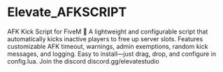 # Elevate_AFKSCRIPT
AFK Kick Script for FiveM 🚀 A lightweight and configurable script that automatically kicks inactive players to free up server slots. Features customizable AFK timeout, warnings, admin exemptions, random kick messages, and logging. Easy to install—just drag, drop, and configure in config.lua.
Join the discord 
discord.gg/elevatestudio
